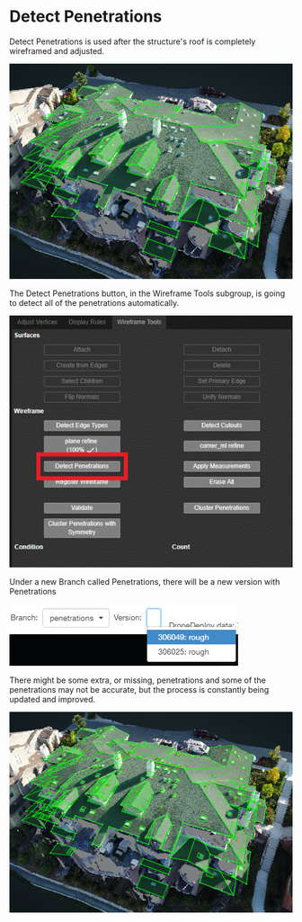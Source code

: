 # Detect Penetrations

 Detect Penetrations is used after the structure's roof is completely wireframed and adjusted.

![](../../../.gitbook/assets/2018-08-16_13-40-21.jpg)

The Detect Penetrations button, in the Wireframe Tools subgroup, is going to detect all of the penetrations automatically.

![](../../../.gitbook/assets/detect-penetrations-button_qaproject8583.jpg)

Under a new Branch called Penetrations, there will be a new version with Penetrations

![](../../../.gitbook/assets/2018-08-16_13-38-21.jpg)

There might be some extra, or missing, penetrations and some of the penetrations may not be accurate, but the process is constantly being updated and improved.

![](../../../.gitbook/assets/2018-08-16_13-40-03.jpg)

